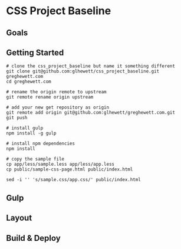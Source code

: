 CSS Project Baseline
====================

Goals
-----

Getting Started
---------------

```
# clone the css_project_baseline but name it something different
git clone git@github.com:glhewett/css_project_baseline.git greghewett.com
cd greghewett.com

# rename the origin remote to upstream
git remote rename origin upstream

# add your new get repository as origin
git remote add origin git@github.com:glhewett/greghewett.com.git
git push

# install gulp
npm install -g gulp

# install npm dependencies
npm install

# copy the sample file
cp app/less/sample.less app/less/app.less
cp public/sample-css-page.html public/index.html

sed -i '' 's/sample.css/app.css/' public/index.html
```

Gulp
----

Layout
------

Build & Deploy
--------------

